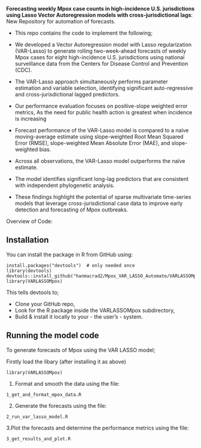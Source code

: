 __Forecasting weekly Mpox case counts in high-incidence U.S. jurisdictions using Lasso Vector Autoregression models with cross-jurisdictional lags__: ﻿New Repository for automation of forecasts. 

- This repo contains the code to implement the following;
  
 - We developed a Vector Autoregression model with Lasso regularization (VAR-Lasso) to generate rolling two-week-ahead forecasts of weekly Mpox cases for eight high-incidence U.S. jurisdictions using national surveillance data from the Centers for Disease Control and Prevention (CDC).
 - The VAR-Lasso approach simultaneously performs parameter estimation and variable selection, identifying significant auto-regressive and cross-jurisdictional lagged predictors.
 - Our performance evaluation focuses on positive-slope weighted error metrics, As the need for public health action is greatest when incidence is increasing
 - Forecast performance of the VAR-Lasso model is compared to a naïve moving-average estimate using slope-weighted Root Mean Squared Error (RMSE), slope-weighted Mean Absolute Error (MAE), and slope-weighted bias.
 - Across all observations, the VAR-Lasso model outperforms the naïve estimate.
 - The model identifies significant long-lag predictors that are consistent with independent phylogenetic analysis.
 - These findings highlight the potential of sparse multivariate time-series models that leverage cross-jurisdictional case data to improve early detection and forecasting of Mpox outbreaks.

Overview of Code:

## Installation

You can install the package in R from GitHub using:

```
install.packages("devtools")  # only needed once
library(devtools)
devtools::install_github("hanmacrad2/Mpox_VAR_LASSO_Automate/VARLASSOMpox")
library(VARLASSOMpox)

```

This tells devtools to; 

- Clone your GitHub repo,
- Look for the R package inside the VARLASSOMpox subdirectory,
- Build & install it locally to your - the user’s - system.

## Running the model code

To generate forecasts of Mpox using the VAR LASSO model;

Firstly load the libary (after installing it as above)

```
library(VARLASSOMpox)
```

1. Format and smooth the data using the file: 
```
1_get_and_format_mpox_data.R
```
2. Generate the forecasts using the file:
```
2_run_var_lasso_model.R
```

3.Plot the forecasts and determine the performance metrics using the file: 
```
3_get_results_and_plot.R
```



